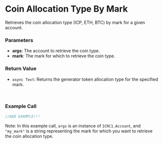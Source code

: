 # **Coin Allocation Type By Mark**

Retrieves the coin allocation type (ICP, ETH, BTC) by mark for a given account.

### Parameters

- **args**: The account to retrieve the coin type.
- **mark**: The mark for which to retrieve the coin type.

### Return Value

- `async Text`: Returns the generator token allocation type for the specified mark.

&nbsp;

### Example Call

```Javascript
//ADD EXAMPLE!!!
```

Note: In this example call, `args` is an instance of `ICRC1.Account`, and `"my_mark"` is a string representing the mark for which you want to retrieve the coin allocation type.